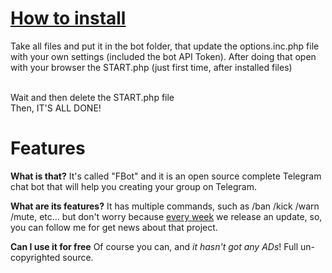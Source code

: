 <h1><b><u>How to install</u></b></h1>
Take all files and put it in the bot folder, that update the options.inc.php file with your own settings (included the bot API Token). After doing that open with your browser the START.php (just first time, after installed files)<br><br>

Wait and then delete the START.php file<br>
Then, IT'S ALL DONE!

<h1>Features</h1>

<b>What is that?</b>
It's called "FBot" and it is an open source complete Telegram chat bot that will help you creating your group on Telegram.

<b>What are its features?</b>
It has multiple commands, such as /ban /kick /warn /mute, etc…
but don't worry because <u>every week</u> we release an update, so, you can follow me for get news about that project.

<b>Can I use it for free</b>
Of course you can, and <i>it hasn't got any ADs</i>!
Full un-copyrighted source.

